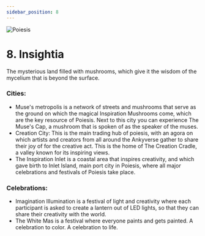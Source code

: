 ```yaml
---
sidebar_position: 8
---
```


![Poiesis](./img/poiesis.png)

# 8. Insightia

The mysterious land filled with mushrooms, which give it the wisdom of the mycelium that is beyond the surface.

### Cities:

- Muse's metropolis is a network of streets and mushrooms that serve as the ground on which the magical Inspiration Mushrooms come, which are the key resource of Poiesis. Next to this city you can experience The Muse's Cap, a mushroom that is spoken of as the speaker of the muses.
- Creation City: This is the main trading hub of poiesis, with an agora on which artists and creators from all around the Ankyverse gather to share their joy of for the creative act. This is the home of The Creation Cradle, a valley known for its inspiring views.
- The Inspiration Inlet is a coastal area that inspires creativity, and which gave birth to Inlet Island, main port city in Poiesis, where all major celebrations and festivals of Poiesis take place.

### Celebrations:

- Imagination Illumination is a festival of light and creativity where each participant is asked to create a lantern out of LED lights, so that they can share their creativity with the world.
- The White Mas is a festival where everyone paints and gets painted. A celebration to color. A celebration to life.
